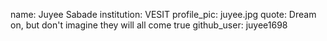 name: Juyee Sabade
institution: VESIT
profile_pic: juyee.jpg
quote: Dream on, but don't imagine they will all come true
github_user: juyee1698
